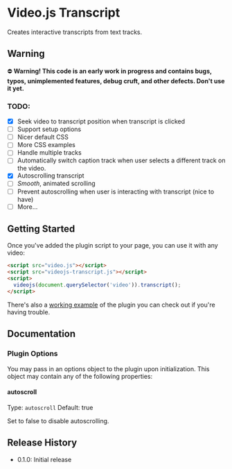 # Video.js Transcript

Creates interactive transcripts from text tracks.

## Warning

:no_entry: **Warning! This code is an early work in progress and contains bugs, typos, unimplemented features, debug cruft, and other defects. Don't use it yet.**  

### TODO:
- [x] Seek video to transcript position when transcript is clicked
- [ ] Support setup options
- [ ] Nicer default CSS
- [ ] More CSS examples
- [ ] Handle multiple tracks
- [ ] Automatically switch caption track when user selects a different track on the video.
- [x] Autoscrolling transcript
- [ ] *Smooth*, animated scrolling 
- [ ] Prevent autoscrolling when user is interacting with transcript (nice to have)
- [ ] More...

## Getting Started

Once you've added the plugin script to your page, you can use it with any video:

```html
<script src="video.js"></script>
<script src="videojs-transcript.js"></script>
<script>
  videojs(document.querySelector('video')).transcript();
</script>
```

There's also a [working example](example.html) of the plugin you can check out if you're having trouble.

## Documentation
### Plugin Options

You may pass in an options object to the plugin upon initialization. This
object may contain any of the following properties:

#### autoscroll
Type: `autoscroll`
Default: true

Set to false to disable autoscrolling.

## Release History

 - 0.1.0: Initial release
